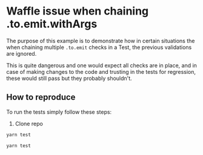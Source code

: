 # Waffle issue when chaining .to.emit.withArgs

The purpose of this example is to demonstrate how in certain situations the when chaining multiple `.to.emit` checks in a Test, the previous validations are ignored.

This is quite dangerous and one would expect all checks are in place, and in case of making changes to the code and trusting in the tests for regression, these would still pass but they probably shouldn't.

## How to reproduce

To run the tests simply follow these steps:

1. Clone repo

```bash
yarn test
```


```bash
yarn test
```
